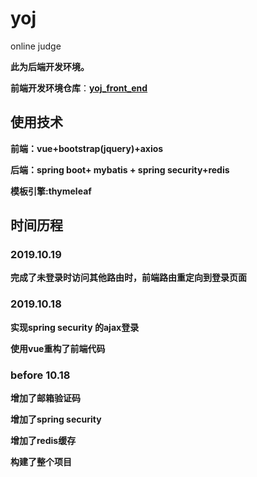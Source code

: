 # yoj
online judge

**此为后端开发环境。**

**前端开发环境仓库**：[**yoj_front_end**](https://github.com/Li-MingZhong/yoj_front_end)

## 使用技术

**前端：vue+bootstrap(jquery)+axios**

**后端：spring boot+ mybatis + spring security+redis**

**模板引擎:thymeleaf**

## 时间历程

### 2019.10.19 

**完成了未登录时访问其他路由时，前端路由重定向到登录页面**

### 2019.10.18

**实现spring security 的ajax登录**

**使用vue重构了前端代码**

### before 10.18

**增加了邮箱验证码**

**增加了spring security**

**增加了redis缓存**

**构建了整个项目**


